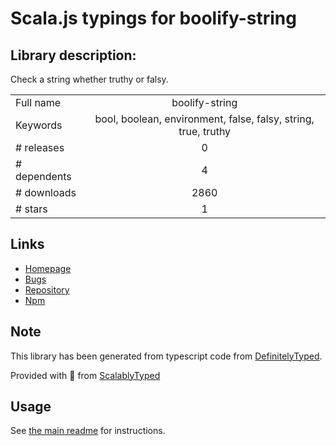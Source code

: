 
# Scala.js typings for boolify-string


## Library description:
Check a string whether truthy or falsy.

|                    |                 |
| ------------------ | :-------------: |
| Full name          | boolify-string |
| Keywords           | bool, boolean, environment, false, falsy, string, true, truthy |
| # releases         | 0 |
| # dependents       | 4 |
| # downloads        | 2860 |
| # stars            | 1 |

## Links
- [Homepage](https://github.com/sanemat/node-boolify-string)
- [Bugs](https://github.com/sanemat/node-boolify-string/issues)
- [Repository](https://github.com/sanemat/node-boolify-string)
- [Npm](https://www.npmjs.com/package/boolify-string)
    


## Note
This library has been generated from typescript code from [DefinitelyTyped](https://definitelytyped.org).

Provided with :purple_heart: from [ScalablyTyped](https://github.com/oyvindberg/ScalablyTyped)

## Usage
See [the main readme](../../readme.md) for instructions.


